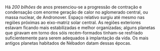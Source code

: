 ﻿Há *200 bilhões* de anos presenciou-se a progressão de contração e condensação com enorme geração de calor no aglomerado central, ou massa nuclear, de Andronover. Espaço relativo surgiu até mesmo nas regiões próximas ao eixo-matriz solar central. As regiões exteriores estavam ficando mais estabilizadas e melhor organizadas; alguns planetas que giravam em torno dos sóis recém-formados tinham-se resfriado suficientemente para serem adequados à implantação da vida. Os mais antigos planetas habitados de Nébadon datam dessas épocas.